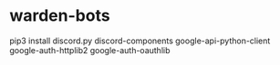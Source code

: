 # warden-bots
pip3 install discord.py discord-components google-api-python-client google-auth-httplib2 google-auth-oauthlib
